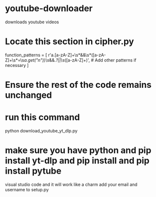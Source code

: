 # youtube-downloader
downloads youtube videos
# Locate this section in cipher.py
function_patterns = [
    r'a\.[a-zA-Z]+\s*&&\s*\([a-zA-Z]+\s*=\s*a\.get\("n"\)\)\s*&&.*?||\s*([a-zA-Z]+)',
    # Add other patterns if necessary
]

# Ensure the rest of the code remains unchanged
# run this command
python download_youtube_yt_dlp.py

# make sure you have python and pip install yt-dlp and pip install and pip install pytube
visual studio code and it will work like a charm add your email and username to setup.py

